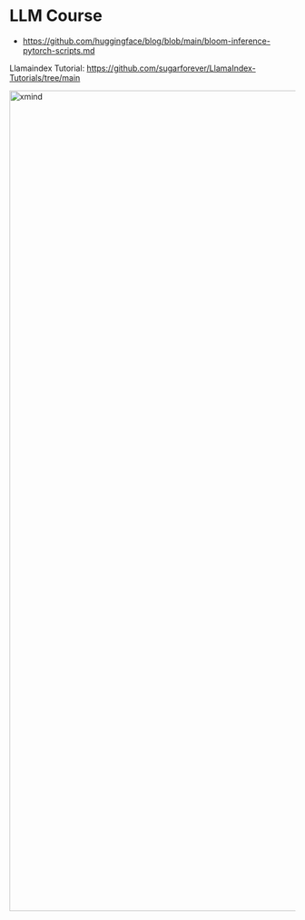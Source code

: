 # LLM Course
- https://github.com/huggingface/blog/blob/main/bloom-inference-pytorch-scripts.md

Llamaindex Tutorial: https://github.com/sugarforever/LlamaIndex-Tutorials/tree/main 


<img width="1447" alt="xmind" src="https://github.com/andysingal/llm-course/assets/20493493/1f9968fb-d9e4-4c83-a40d-988c5e609b94">
